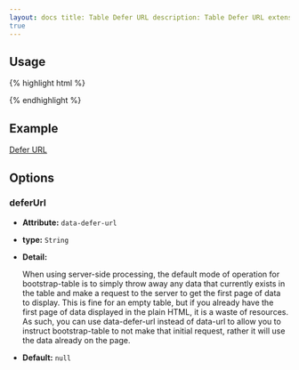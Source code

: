 ```yaml
---
layout: docs title: Table Defer URL description: Table Defer URL extension of Bootstrap Table. group: extensions toc:
true
---
```


## Usage

{% highlight html %}
<script src="extensions/defer-url/bootstrap-table-defer-url.js"></script>
{% endhighlight %}

## Example

[Defer URL](https://examples.bootstrap-table.com/#extensions/defer-url.html)

## Options

### deferUrl

- **Attribute:** `data-defer-url`

- **type:** `String`

- **Detail:**

  When using server-side processing, the default mode of operation for bootstrap-table is to simply throw away any data
  that currently exists in the table and make a request to the server to get the first page of data to display. This is
  fine for an empty table, but if you already have the first page of data displayed in the plain HTML, it is a waste of
  resources. As such, you can use data-defer-url instead of data-url to allow you to instruct bootstrap-table to not
  make that initial request, rather it will use the data already on the page.

- **Default:** `null`
